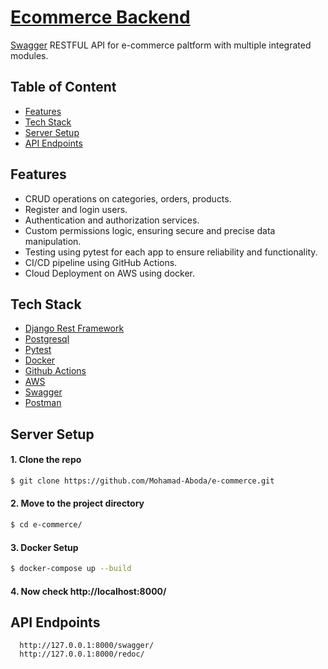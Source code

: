 # [Ecommerce Backend](http://3.144.124.187:8000/swagger/)
[Swagger](https://swagger.io/)
RESTFUL API for e-commerce paltform with multiple integrated modules.

## Table of Content
- [Features](#features)
- [Tech Stack](#tech-stack)
- [Server Setup](#server-setup)
- [API Endpoints](#api-endpoints)

## Features
- CRUD operations on categories, orders, products.
- Register and login users.
- Authentication and authorization services.
- Custom permissions logic, ensuring secure and precise data manipulation.
- Testing using pytest for each app to ensure reliability and functionality.
- CI/CD pipeline using GitHub Actions.
- Cloud Deployment on AWS using docker.

## Tech Stack
- [Django Rest Framework](https://www.django-rest-framework.org/)
- [Postgresql](https://www.postgresql.org/)
- [Pytest](https://docs.pytest.org/en/7.4.x/)
- [Docker](https://www.docker.com/)
- [Github Actions](https://github.com/features/actions)
- [AWS](https://aws.amazon.com/)
- [Swagger](https://swagger.io/)
- [Postman](https://www.postman.com/)


## Server Setup
#### 1. Clone the repo
```bash
$ git clone https://github.com/Mohamad-Aboda/e-commerce.git
```

#### 2. Move to the project directory
```bash
$ cd e-commerce/
```

#### 3. Docker Setup
```bash
$ docker-compose up --build
```

#### 4. Now check http://localhost:8000/

## API Endpoints
```
  http://127.0.0.1:8000/swagger/
  http://127.0.0.1:8000/redoc/
```